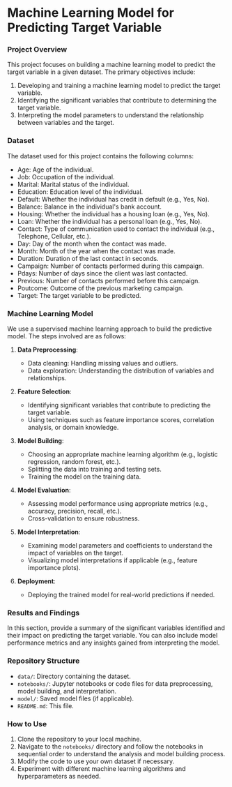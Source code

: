# Machine Learning Model for Predicting Target Variable

### Project Overview
This project focuses on building a machine learning model to predict the target variable in a given dataset. The primary objectives include:

1. Developing and training a machine learning model to predict the target variable.
2. Identifying the significant variables that contribute to determining the target variable.
3. Interpreting the model parameters to understand the relationship between variables and the target.

### Dataset
The dataset used for this project contains the following columns:

- Age: Age of the individual.
- Job: Occupation of the individual.
- Marital: Marital status of the individual.
- Education: Education level of the individual.
- Default: Whether the individual has credit in default (e.g., Yes, No).
- Balance: Balance in the individual's bank account.
- Housing: Whether the individual has a housing loan (e.g., Yes, No).
- Loan: Whether the individual has a personal loan (e.g., Yes, No).
- Contact: Type of communication used to contact the individual (e.g., Telephone, Cellular, etc.).
- Day: Day of the month when the contact was made.
- Month: Month of the year when the contact was made.
- Duration: Duration of the last contact in seconds.
- Campaign: Number of contacts performed during this campaign.
- Pdays: Number of days since the client was last contacted.
- Previous: Number of contacts performed before this campaign.
- Poutcome: Outcome of the previous marketing campaign.
- Target: The target variable to be predicted.

### Machine Learning Model
We use a supervised machine learning approach to build the predictive model. The steps involved are as follows:

1. **Data Preprocessing**:
   - Data cleaning: Handling missing values and outliers.
   - Data exploration: Understanding the distribution of variables and relationships.

2. **Feature Selection**:
   - Identifying significant variables that contribute to predicting the target variable.
   - Using techniques such as feature importance scores, correlation analysis, or domain knowledge.

3. **Model Building**:
   - Choosing an appropriate machine learning algorithm (e.g., logistic regression, random forest, etc.).
   - Splitting the data into training and testing sets.
   - Training the model on the training data.

4. **Model Evaluation**:
   - Assessing model performance using appropriate metrics (e.g., accuracy, precision, recall, etc.).
   - Cross-validation to ensure robustness.

5. **Model Interpretation**:
   - Examining model parameters and coefficients to understand the impact of variables on the target.
   - Visualizing model interpretations if applicable (e.g., feature importance plots).

6. **Deployment**:
   - Deploying the trained model for real-world predictions if needed.

### Results and Findings
In this section, provide a summary of the significant variables identified and their impact on predicting the target variable. You can also include model performance metrics and any insights gained from interpreting the model.

### Repository Structure
- `data/`: Directory containing the dataset.
- `notebooks/`: Jupyter notebooks or code files for data preprocessing, model building, and interpretation.
- `model/`: Saved model files (if applicable).
- `README.md`: This file.

### How to Use
1. Clone the repository to your local machine.
2. Navigate to the `notebooks/` directory and follow the notebooks in sequential order to understand the analysis and model building process.
3. Modify the code to use your own dataset if necessary.
4. Experiment with different machine learning algorithms and hyperparameters as needed.
